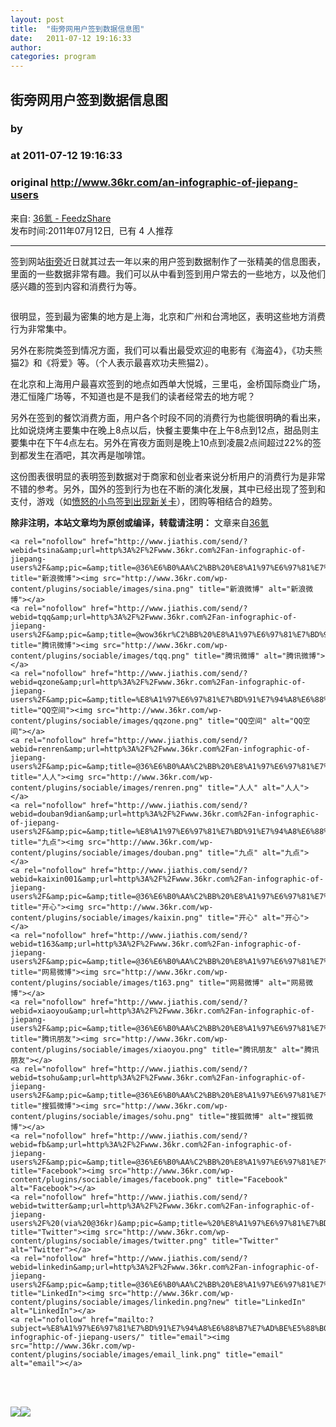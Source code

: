 ```yaml
---
layout: post
title:  "街旁网用户签到数据信息图"
date:   2011-07-12 19:16:33
author: 
categories: program
---
```


## 街旁网用户签到数据信息图
### by 
### at 2011-07-12 19:16:33
### original <http://www.36kr.com/an-infographic-of-jiepang-users>

<p>来自: <a href="http://www.feedzshare.com/b/6848248/2">36氪 - FeedzShare</a>  
<br>发布时间:2011年07月12日,  已有 4 人推荐 </p>
<hr><div><p>签到网站<a href="http://jiepang.com/">街旁</a>近日就其过去一年以来的用户签到数据制作了一张精美的信息图表，里面的一些数据非常有趣。我们可以从中看到签到用户常去的一些地方，以及他们感兴趣的签到内容和消费行为等。</p>
<p><img src="http://www.36kr.com/wp-content/uploads/2011/07/7n6Y.png" alt=""></p>
<p>很明显，签到最为密集的地方是上海，北京和广州和台湾地区，表明这些地方消费行为非常集中。</p>
<p>另外在影院类签到情况方面，我们可以看出最受欢迎的电影有《海盗4》，《功夫熊猫2》和《将爱》等。（个人表示最喜欢功夫熊猫2）。</p>
<p>在北京和上海用户最喜欢签到的地点如西单大悦城，三里屯，金桥国际商业广场，港汇恒隆广场等，不知道也是不是我们的读者经常去的地方呢？</p>
<p>另外在签到的餐饮消费方面，用户各个时段不同的消费行为也能很明确的看出来，比如说烧烤主要集中在晚上8点以后，快餐主要集中在上午8点到12点，甜品则主要集中在下午4点左右。另外在宵夜方面则是晚上10点到凌晨2点间超过22%的签到都发生在酒吧，其次再是咖啡馆。</p>
<p>这份图表很明显的表明签到数据对于商家和创业者来说分析用户的消费行为是非常不错的参考。另外，国外的签到行为也在不断的演化发展，其中已经出现了签到和支付，游戏（如<a href="http://www.36kr.com/angry-birds-rolls-out-magic/">愤怒的小鸟签到出现新关卡</a>），团购等相结合的趋势。
<div>
<p><strong>除非注明，本站文章均为原创或编译，转载请注明：</strong> 文章来自<a href="http://www.36kr.com/an-infographic-of-jiepang-users/">36氪</a></p>
</div>




	<a rel="nofollow" href="http://www.jiathis.com/send/?webid=tsina&amp;url=http%3A%2F%2Fwww.36kr.com%2Fan-infographic-of-jiepang-users%2F&amp;pic=&amp;title=@36%E6%B0%AA%C2%BB%20%E8%A1%97%E6%97%81%E7%BD%91%E7%94%A8%E6%88%B7%E7%AD%BE%E5%88%B0%E6%95%B0%E6%8D%AE%E4%BF%A1%E6%81%AF%E5%9B%BE&amp;uid=1522335&amp;appkey=595885820" title="新浪微博"><img src="http://www.36kr.com/wp-content/plugins/sociable/images/sina.png" title="新浪微博" alt="新浪微博"></a>
	<a rel="nofollow" href="http://www.jiathis.com/send/?webid=tqq&amp;url=http%3A%2F%2Fwww.36kr.com%2Fan-infographic-of-jiepang-users%2F&amp;pic=&amp;title=@wow36kr%C2%BB%20%E8%A1%97%E6%97%81%E7%BD%91%E7%94%A8%E6%88%B7%E7%AD%BE%E5%88%B0%E6%95%B0%E6%8D%AE%E4%BF%A1%E6%81%AF%E5%9B%BE&amp;uid=1522335&amp;appkey=d95b0367fe8d4506abef59df28ef528b" title="腾讯微博"><img src="http://www.36kr.com/wp-content/plugins/sociable/images/tqq.png" title="腾讯微博" alt="腾讯微博"></a>
	<a rel="nofollow" href="http://www.jiathis.com/send/?webid=qzone&amp;url=http%3A%2F%2Fwww.36kr.com%2Fan-infographic-of-jiepang-users%2F&amp;pic=&amp;title=%E8%A1%97%E6%97%81%E7%BD%91%E7%94%A8%E6%88%B7%E7%AD%BE%E5%88%B0%E6%95%B0%E6%8D%AE%E4%BF%A1%E6%81%AF%E5%9B%BE&amp;uid=1522335&amp;appkey=" title="QQ空间"><img src="http://www.36kr.com/wp-content/plugins/sociable/images/qqzone.png" title="QQ空间" alt="QQ空间"></a>
	<a rel="nofollow" href="http://www.jiathis.com/send/?webid=renren&amp;url=http%3A%2F%2Fwww.36kr.com%2Fan-infographic-of-jiepang-users%2F&amp;pic=&amp;title=@36%E6%B0%AA%C2%BB%20%E8%A1%97%E6%97%81%E7%BD%91%E7%94%A8%E6%88%B7%E7%AD%BE%E5%88%B0%E6%95%B0%E6%8D%AE%E4%BF%A1%E6%81%AF%E5%9B%BE&amp;uid=1522335&amp;appkey=" title="人人"><img src="http://www.36kr.com/wp-content/plugins/sociable/images/renren.png" title="人人" alt="人人"></a>
	<a rel="nofollow" href="http://www.jiathis.com/send/?webid=douban9dian&amp;url=http%3A%2F%2Fwww.36kr.com%2Fan-infographic-of-jiepang-users%2F&amp;pic=&amp;title=%E8%A1%97%E6%97%81%E7%BD%91%E7%94%A8%E6%88%B7%E7%AD%BE%E5%88%B0%E6%95%B0%E6%8D%AE%E4%BF%A1%E6%81%AF%E5%9B%BE&amp;uid=1522335&amp;appkey=" title="九点"><img src="http://www.36kr.com/wp-content/plugins/sociable/images/douban.png" title="九点" alt="九点"></a>
	<a rel="nofollow" href="http://www.jiathis.com/send/?webid=kaixin001&amp;url=http%3A%2F%2Fwww.36kr.com%2Fan-infographic-of-jiepang-users%2F&amp;pic=&amp;title=@36%E6%B0%AA%C2%BB%20%E8%A1%97%E6%97%81%E7%BD%91%E7%94%A8%E6%88%B7%E7%AD%BE%E5%88%B0%E6%95%B0%E6%8D%AE%E4%BF%A1%E6%81%AF%E5%9B%BE&amp;uid=1522335&amp;appkey=" title="开心"><img src="http://www.36kr.com/wp-content/plugins/sociable/images/kaixin.png" title="开心" alt="开心"></a>
	<a rel="nofollow" href="http://www.jiathis.com/send/?webid=t163&amp;url=http%3A%2F%2Fwww.36kr.com%2Fan-infographic-of-jiepang-users%2F&amp;pic=&amp;title=@36%E6%B0%AA%C2%BB%20%E8%A1%97%E6%97%81%E7%BD%91%E7%94%A8%E6%88%B7%E7%AD%BE%E5%88%B0%E6%95%B0%E6%8D%AE%E4%BF%A1%E6%81%AF%E5%9B%BE&amp;uid=1522335&amp;appkey=K7mBm0lZSura5fdA" title="网易微博"><img src="http://www.36kr.com/wp-content/plugins/sociable/images/t163.png" title="网易微博" alt="网易微博"></a>
	<a rel="nofollow" href="http://www.jiathis.com/send/?webid=xiaoyou&amp;url=http%3A%2F%2Fwww.36kr.com%2Fan-infographic-of-jiepang-users%2F&amp;pic=&amp;title=@36%E6%B0%AA%C2%BB%20%E8%A1%97%E6%97%81%E7%BD%91%E7%94%A8%E6%88%B7%E7%AD%BE%E5%88%B0%E6%95%B0%E6%8D%AE%E4%BF%A1%E6%81%AF%E5%9B%BE&amp;uid=1522335&amp;appkey=" title="腾讯朋友"><img src="http://www.36kr.com/wp-content/plugins/sociable/images/xiaoyou.png" title="腾讯朋友" alt="腾讯朋友"></a>
	<a rel="nofollow" href="http://www.jiathis.com/send/?webid=tsohu&amp;url=http%3A%2F%2Fwww.36kr.com%2Fan-infographic-of-jiepang-users%2F&amp;pic=&amp;title=@36%E6%B0%AA%C2%BB%20%E8%A1%97%E6%97%81%E7%BD%91%E7%94%A8%E6%88%B7%E7%AD%BE%E5%88%B0%E6%95%B0%E6%8D%AE%E4%BF%A1%E6%81%AF%E5%9B%BE&amp;uid=1522335&amp;appkey=" title="搜狐微博"><img src="http://www.36kr.com/wp-content/plugins/sociable/images/sohu.png" title="搜狐微博" alt="搜狐微博"></a>
	<a rel="nofollow" href="http://www.jiathis.com/send/?webid=fb&amp;url=http%3A%2F%2Fwww.36kr.com%2Fan-infographic-of-jiepang-users%2F&amp;pic=&amp;title=@36%E6%B0%AA%C2%BB%20%E8%A1%97%E6%97%81%E7%BD%91%E7%94%A8%E6%88%B7%E7%AD%BE%E5%88%B0%E6%95%B0%E6%8D%AE%E4%BF%A1%E6%81%AF%E5%9B%BE&amp;uid=1522335&amp;appkey=" title="Facebook"><img src="http://www.36kr.com/wp-content/plugins/sociable/images/facebook.png" title="Facebook" alt="Facebook"></a>
	<a rel="nofollow" href="http://www.jiathis.com/send/?webid=twitter&amp;url=http%3A%2F%2Fwww.36kr.com%2Fan-infographic-of-jiepang-users%2F%20(via%20@36kr)&amp;pic=&amp;title=%20%E8%A1%97%E6%97%81%E7%BD%91%E7%94%A8%E6%88%B7%E7%AD%BE%E5%88%B0%E6%95%B0%E6%8D%AE%E4%BF%A1%E6%81%AF%E5%9B%BE%20%7C%2036%E6%B0%AA%20&amp;uid=1522335&amp;appkey=" title="Twitter"><img src="http://www.36kr.com/wp-content/plugins/sociable/images/twitter.png" title="Twitter" alt="Twitter"></a>
	<a rel="nofollow" href="http://www.jiathis.com/send/?webid=linkedin&amp;url=http%3A%2F%2Fwww.36kr.com%2Fan-infographic-of-jiepang-users%2F&amp;pic=&amp;title=@36%E6%B0%AA%C2%BB%20%E8%A1%97%E6%97%81%E7%BD%91%E7%94%A8%E6%88%B7%E7%AD%BE%E5%88%B0%E6%95%B0%E6%8D%AE%E4%BF%A1%E6%81%AF%E5%9B%BE&amp;uid=1522335&amp;appkey=" title="LinkedIn"><img src="http://www.36kr.com/wp-content/plugins/sociable/images/linkedin.png?new" title="LinkedIn" alt="LinkedIn"></a>
	<a rel="nofollow" href="mailto:?subject=%E8%A1%97%E6%97%81%E7%BD%91%E7%94%A8%E6%88%B7%E7%AD%BE%E5%88%B0%E6%95%B0%E6%8D%AE%E4%BF%A1%E6%81%AF%E5%9B%BE&amp;body=http://www.36kr.com/an-infographic-of-jiepang-users/" title="email"><img src="http://www.36kr.com/wp-content/plugins/sociable/images/email_link.png" title="email" alt="email"></a>
<a href="http://www.jiathis.com/share/?uid=1522335"></a><a></a>

<br><br></p></div><img src="http://img.tongji.linezing.com/1017243/tongji.gif"><img src="http://img.tongji.linezing.com/855372/tongji.gif">